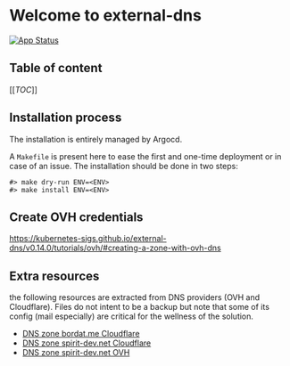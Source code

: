 # Welcome to external-dns

[![App Status](https://argocd-internal.spirit-dev.net/api/badge?name=external-dns-turingpi&revision=true&showAppName=true)](https://argocd-internal.spirit-dev.net/applications/external-dns-turingpi)

## Table of content

[[_TOC_]]

## Installation process

The installation is entirely managed by Argocd.

A `Makefile` is present here to ease the first and one-time deployment or in case of an issue.
The installation should be done in two steps:

```shell
#> make dry-run ENV=<ENV>
#> make install ENV=<ENV>
```

## Create OVH credentials

https://kubernetes-sigs.github.io/external-dns/v0.14.0/tutorials/ovh/#creating-a-zone-with-ovh-dns

## Extra resources

the following resources are extracted from DNS providers (OVH and Cloudflare). Files do not intent to be a backup but note that some of its config (mail especially) are critical for the wellness of the solution.

- [DNS zone bordat.me Cloudflare](doc/DNS-zone-CF-bordat.me-ori.txt)
- [DNS zone spirit-dev.net Cloudflare](doc/DNS-zone-CF-spirit-dev.net-ori.txt)
- [DNS zone spirit-dev.net OVH](doc/DNS-zone-OVH-spirit-dev.net-ori.txt)
